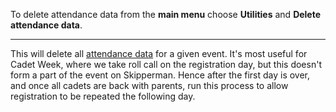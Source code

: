 To delete attendance data from the **main menu** choose **Utilities** and **Delete attendance data**. 
___

This will delete all [attendance data](mark_attendance_help.md) for a given event. It's most useful for Cadet Week, where we take roll call on the registration day, but this doesn't form a part of the event on Skipperman. Hence after the first day is over, and once all cadets are back with parents, run this process to allow registration to be repeated the following day.